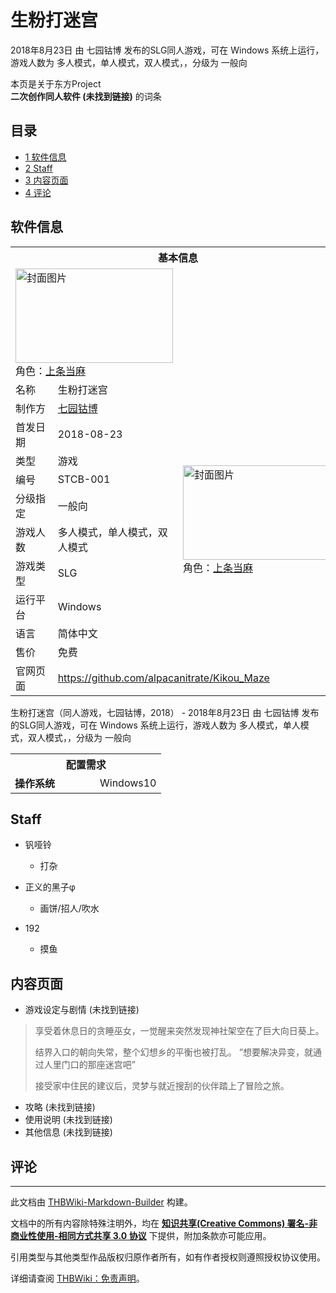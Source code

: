 # 生粉打迷宫

<!-- source html: G:\repos\THBWiki-Markdown-Builder\THBWikiMarkdown\Temp\main\5\59\ns0%3A%E7%94%9F%E7%B2%89%E6%89%93%E8%BF%B7%E5%AE%AB.html -->

2018年8月23日 由 七园钴博  发布的SLG同人游戏，可在 Windows 系统上运行，游戏人数为 多人模式，单人模式，双人模式，，分级为 一般向

本页是关于东方Project  
 **二次创作同人软件 (未找到链接)** 的词条

## 目录

- [1 软件信息](#软件信息)
- [2 Staff](#Staff)
- [3 内容页面](#内容页面)
- [4 评论](#评论)





## 软件信息

<table><tbody><tr><th colspan="3">基本信息</th></tr><tr><td class="cover-artwork-mobile" colspan="2"><a href="./文件-生粉打迷宫封面.png.md" class="image" title="封面图片"><img alt="封面图片" src="https://upload.thwiki.cc/thumb/a/a6/%E7%94%9F%E7%B2%89%E6%89%93%E8%BF%B7%E5%AE%AB%E5%B0%81%E9%9D%A2.png/252px-%E7%94%9F%E7%B2%89%E6%89%93%E8%BF%B7%E5%AE%AB%E5%B0%81%E9%9D%A2.png" decoding="async" loading="lazy" width="252" height="151" srcset="https://upload.thwiki.cc/thumb/a/a6/%E7%94%9F%E7%B2%89%E6%89%93%E8%BF%B7%E5%AE%AB%E5%B0%81%E9%9D%A2.png/378px-%E7%94%9F%E7%B2%89%E6%89%93%E8%BF%B7%E5%AE%AB%E5%B0%81%E9%9D%A2.png 1.5x, https://upload.thwiki.cc/thumb/a/a6/%E7%94%9F%E7%B2%89%E6%89%93%E8%BF%B7%E5%AE%AB%E5%B0%81%E9%9D%A2.png/504px-%E7%94%9F%E7%B2%89%E6%89%93%E8%BF%B7%E5%AE%AB%E5%B0%81%E9%9D%A2.png 2x" data-file-width="1000" data-file-height="600"></a><div class="cover-char">角色：<a href="/index.php?title=%E4%B8%8A%E6%9D%A1%E5%BD%93%E9%BA%BB&amp;action=edit&amp;redlink=1" class="new" title="上条当麻（页面不存在）">上条当麻</a></div></td>
</tr><tr><td class="label">名称</td><td colspan="2"> 生粉打迷宫 </td></tr><tr><td class="label">制作方</td><td><a href="./七园钴博.md" title="七园钴博">七园钴博</a></td><td class="cover-artwork" rowspan="9" style="min-width:252px;"><a href="./文件-生粉打迷宫封面.png.md" class="image" title="封面图片"><img alt="封面图片" src="https://upload.thwiki.cc/thumb/a/a6/%E7%94%9F%E7%B2%89%E6%89%93%E8%BF%B7%E5%AE%AB%E5%B0%81%E9%9D%A2.png/252px-%E7%94%9F%E7%B2%89%E6%89%93%E8%BF%B7%E5%AE%AB%E5%B0%81%E9%9D%A2.png" decoding="async" loading="lazy" width="252" height="151" srcset="https://upload.thwiki.cc/thumb/a/a6/%E7%94%9F%E7%B2%89%E6%89%93%E8%BF%B7%E5%AE%AB%E5%B0%81%E9%9D%A2.png/378px-%E7%94%9F%E7%B2%89%E6%89%93%E8%BF%B7%E5%AE%AB%E5%B0%81%E9%9D%A2.png 1.5x, https://upload.thwiki.cc/thumb/a/a6/%E7%94%9F%E7%B2%89%E6%89%93%E8%BF%B7%E5%AE%AB%E5%B0%81%E9%9D%A2.png/504px-%E7%94%9F%E7%B2%89%E6%89%93%E8%BF%B7%E5%AE%AB%E5%B0%81%E9%9D%A2.png 2x" data-file-width="1000" data-file-height="600"></a><div class="cover-char">角色：<a href="/index.php?title=%E4%B8%8A%E6%9D%A1%E5%BD%93%E9%BA%BB&amp;action=edit&amp;redlink=1" class="new" title="上条当麻（页面不存在）">上条当麻</a></div></td>
</tr><tr><td class="label">首发日期</td><td>2018-08-23</td></tr><tr><td class="label">类型</td><td>游戏</td></tr><tr><td class="label">编号</td><td>STCB-001</td></tr><tr><td class="label">分级指定</td><td>一般向</td></tr><tr><td class="label">游戏人数</td><td>多人模式，单人模式，双人模式</td></tr><tr><td class="label">游戏类型</td><td>SLG</td></tr><tr><td class="label">运行平台</td><td>Windows</td></tr><tr><td class="label">语言</td><td>简体中文</td></tr><tr><td class="label">售价</td><td>免费</td></tr>
<tr><td class="label">官网页面</td><td colspan="2"><a rel="nofollow" class="external free" href="https://github.com/alpacanitrate/Kikou_Maze">https://github.com/alpacanitrate/Kikou_Maze</a></td></tr></tbody></table>

生粉打迷宫（同人游戏，七园钴博，2018） - 2018年8月23日 由 七园钴博  发布的SLG同人游戏，可在 Windows 系统上运行，游戏人数为 多人模式，单人模式，双人模式，，分级为 一般向
  
  

  


<table>
<tbody><tr><th colspan="2">配置需求</th></tr>
<tr><td style="width:120px;padding-left:7px;"><b>操作系统</b></td><td>Windows10</td></tr>
</tbody></table>



## Staff
- 钒哑铃
  - 打杂

- 正义的黑子φ
  - 画饼/招人/吹水

- 192
  - 摸鱼



## 内容页面
- 游戏设定与剧情 (未找到链接)

<blockquote><p>享受着休息日的贪睡巫女，一觉醒来突然发现神社架空在了巨大向日葵上。
</p><p>结界入口的朝向失常，整个幻想乡的平衡也被打乱。
“想要解决异变，就通过人里门口的那座迷宫吧”
</p><p>
接受家中住民的建议后，灵梦与就近搜刮的伙伴踏上了冒险之旅。</p></blockquote>

- 攻略 (未找到链接)
- 使用说明 (未找到链接)
- 其他信息 (未找到链接)


## 评论




---

此文档由 [THBWiki-Markdown-Builder](https://github.com/Delsin-Yu/THBWiki-Markdown-Builder) 构建。

文档中的所有内容除特殊注明外，均在 [**知识共享(Creative Commons) 署名-非商业性使用-相同方式共享 3.0 协议**](https://creativecommons.org/licenses/by-sa/3.0/deed.zh-hans) 下提供，附加条款亦可能应用。

引用类型与其他类型作品版权归原作者所有，如有作者授权则遵照授权协议使用。

详细请查阅 [THBWiki：免责声明](https://thbwiki.cc/THBWiki:%E5%85%8D%E8%B4%A3%E5%A3%B0%E6%98%8E)。

